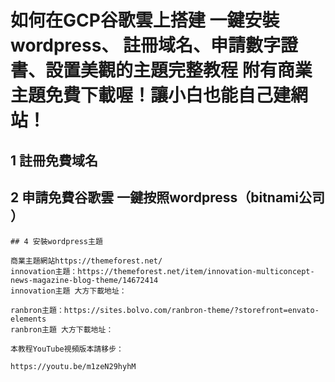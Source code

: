 # 如何在GCP谷歌雲上搭建 一鍵安裝wordpress、 註冊域名、申請數字證書、設置美觀的主題完整教程 附有商業主題免費下載喔！讓小白也能自己建網站！

## 1 註冊免費域名

## 2 申請免費谷歌雲 一鍵按照wordpress（bitnami公司 ）


```
## 4 安裝wordpress主題

商業主題網站https://themeforest.net/
innovation主題：https://themeforest.net/item/innovation-multiconcept-news-magazine-blog-theme/14672414
innovation主題 大方下載地址：

ranbron主題：https://sites.bolvo.com/ranbron-theme/?storefront=envato-elements
ranbron主題 大方下載地址：

本教程YouTube視頻版本請移步：

https://youtu.be/m1zeN29hyhM

